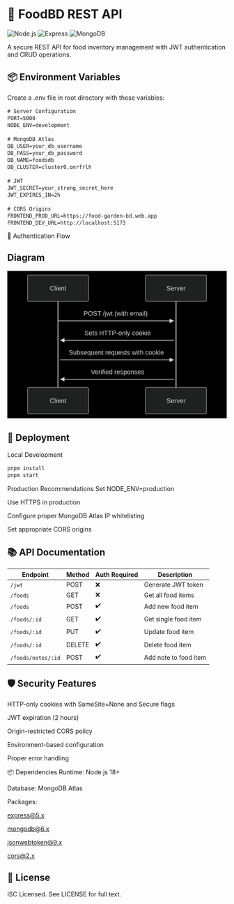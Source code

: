 # 🍔 FoodBD REST API

![Node.js](https://img.shields.io/badge/Node.js-18+-339933?logo=node.js&logoColor=white)
![Express](https://img.shields.io/badge/Express-5.x-000000?logo=express&logoColor=white)
![MongoDB](https://img.shields.io/badge/MongoDB-6.0+-47A248?logo=mongodb&logoColor=white)

A secure REST API for food inventory management with JWT authentication and CRUD operations.

 ## 📦 Environment Variables
Create a .env file in root directory with these variables:

```env
# Server Configuration
PORT=5000
NODE_ENV=development

# MongoDB Atlas
DB_USER=your_db_username
DB_PASS=your_db_password
DB_NAME=foodsdb
DB_CLUSTER=cluster0.onrfrlh

# JWT
JWT_SECRET=your_strong_secret_here
JWT_EXPIRES_IN=2h

# CORS Origins
FRONTEND_PROD_URL=https://food-garden-bd.web.app
FRONTEND_DEV_URL=http://localhost:5173
```
🔐 Authentication Flow

## Diagram
![alt text](server.png)

## 🚀 Deployment
Local Development
```bash
pnpm install
pnpm start
```
Production Recommendations
Set NODE_ENV=production

Use HTTPS in production

Configure proper MongoDB Atlas IP whitelisting

Set appropriate CORS origins

## 📚 API Documentation

| Endpoint               | Method | Auth Required | Description                     |
|------------------------|--------|---------------|---------------------------------|
| `/jwt`                 | POST   | ❌            | Generate JWT token              |
| `/foods`               | GET    | ❌            | Get all food items              |
| `/foods`               | POST   | ✔️            | Add new food item               |
| `/foods/:id`           | GET    | ✔️            | Get single food item            |
| `/foods/:id`           | PUT    | ✔️            | Update food item                |
| `/foods/:id`           | DELETE | ✔️            | Delete food item                |
| `/foods/notes/:id`     | POST   | ✔️            | Add note to food item           |

## 🛡️ Security Features
HTTP-only cookies with SameSite=None and Secure flags

JWT expiration (2 hours)

Origin-restricted CORS policy

Environment-based configuration

Proper error handling

📦 Dependencies
Runtime: Node.js 18+

Database: MongoDB Atlas

Packages:

express@5.x

mongodb@6.x

jsonwebtoken@9.x

cors@2.x

## 📜 License
ISC Licensed. See LICENSE for full text.

